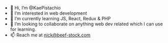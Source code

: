 - 👋 Hi, I’m @KaePistachio
- 👀 I’m interested in web development
- 🌱 I’m currently learning JS, React, Redux & PHP
- 💞️ I’m looking to collaborate on anything web dev related which I can use for learning.
- 📫 Reach me at nick@beef-stock.com

<!---
KaePistachio/KaePistachio is a ✨ special ✨ repository because its `README.md` (this file) appears on your GitHub profile.
You can click the Preview link to take a look at your changes.
--->
